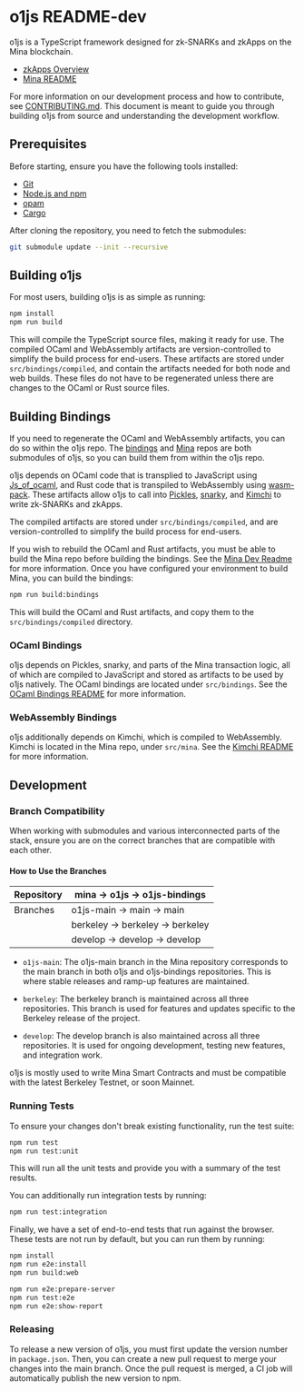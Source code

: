 # o1js README-dev

o1js is a TypeScript framework designed for zk-SNARKs and zkApps on the Mina blockchain.

- [zkApps Overview](https://docs.minaprotocol.com/zkapps)
- [Mina README](/src/mina/README.md)

For more information on our development process and how to contribute, see [CONTRIBUTING.md](https://github.com/o1-labs/o1js/blob/main/CONTRIBUTING.md). This document is meant to guide you through building o1js from source and understanding the development workflow.

## Prerequisites

Before starting, ensure you have the following tools installed:

- [Git](https://git-scm.com/)
- [Node.js and npm](https://nodejs.org/)
- [opam](https://opam.ocaml.org/)
- [Cargo](https://www.rust-lang.org/learn/get-started)

After cloning the repository, you need to fetch the submodules:

```sh
git submodule update --init --recursive
```

## Building o1js

For most users, building o1js is as simple as running:

```sh
npm install
npm run build
```

This will compile the TypeScript source files, making it ready for use. The compiled OCaml and WebAssembly artifacts are version-controlled to simplify the build process for end-users. These artifacts are stored under `src/bindings/compiled`, and contain the artifacts needed for both node and web builds. These files do not have to be regenerated unless there are changes to the OCaml or Rust source files.

## Building Bindings

If you need to regenerate the OCaml and WebAssembly artifacts, you can do so within the o1js repo. The [bindings](https://github.com/o1-labs/o1js-bindings) and [Mina](https://github.com/MinaProtocol/mina) repos are both submodules of o1js, so you can build them from within the o1js repo.

o1js depends on OCaml code that is transplied to JavaScript using [Js_of_ocaml](https://github.com/ocsigen/js_of_ocaml), and Rust code that is transpiled to WebAssembly using [wasm-pack](https://github.com/rustwasm/wasm-pack). These artifacts allow o1js to call into [Pickles](https://github.com/o1-labs/snarkyhttps://github.com/MinaProtocol/mina/blob/develop/src/lib/pickles/README.md), [snarky](https://github.com/o1-labs/snarky), and [Kimchi](https://github.com/o1-labs/proof-systems) to write zk-SNARKs and zkApps.

The compiled artifacts are stored under `src/bindings/compiled`, and are version-controlled to simplify the build process for end-users.

If you wish to rebuild the OCaml and Rust artifacts, you must be able to build the Mina repo before building the bindings. See the [Mina Dev Readme](https://github.com/MinaProtocol/mina/blob/develop/README-dev.md) for more information. Once you have configured your environment to build Mina, you can build the bindings:

```sh
npm run build:bindings
```

This will build the OCaml and Rust artifacts, and copy them to the `src/bindings/compiled` directory.

### OCaml Bindings

o1js depends on Pickles, snarky, and parts of the Mina transaction logic, all of which are compiled to JavaScript and stored as artifacts to be used by o1js natively. The OCaml bindings are located under `src/bindings`. See the [OCaml Bindings README](https://github.com/o1-labs/o1js-bindings/blob/main/README.md) for more information.

### WebAssembly Bindings

o1js additionally depends on Kimchi, which is compiled to WebAssembly. Kimchi is located in the Mina repo, under `src/mina`. See the [Kimchi README](https://github.com/o1-labs/proof-systems/blob/master/README.md) for more information.

## Development

### Branch Compatibility

When working with submodules and various interconnected parts of the stack, ensure you are on the correct branches that are compatible with each other.

#### How to Use the Branches

| Repository | mina -> o1js -> o1js-bindings    |
| ---------- | -------------------------------- |
| Branches   | o1js-main -> main -> main        |
|            | berkeley -> berkeley -> berkeley |
|            | develop -> develop -> develop    |

- `o1js-main`: The o1js-main branch in the Mina repository corresponds to the main branch in both o1js and o1js-bindings repositories. This is where stable releases and ramp-up features are maintained.

- `berkeley`: The berkeley branch is maintained across all three repositories. This branch is used for features and updates specific to the Berkeley release of the project.

- `develop`: The develop branch is also maintained across all three repositories. It is used for ongoing development, testing new features, and integration work.

o1js is mostly used to write Mina Smart Contracts and must be compatible with the latest Berkeley Testnet, or soon Mainnet.

### Running Tests

To ensure your changes don't break existing functionality, run the test suite:

```sh
npm run test
npm run test:unit
```

This will run all the unit tests and provide you with a summary of the test results.

You can additionally run integration tests by running:

```sh
npm run test:integration
```

Finally, we have a set of end-to-end tests that run against the browser. These tests are not run by default, but you can run them by running:

```sh
npm install
npm run e2e:install
npm run build:web

npm run e2e:prepare-server
npm run test:e2e
npm run e2e:show-report
```

### Releasing

To release a new version of o1js, you must first update the version number in `package.json`. Then, you can create a new pull request to merge your changes into the main branch. Once the pull request is merged, a CI job will automatically publish the new version to npm.
